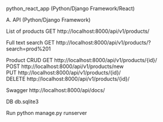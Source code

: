 python_react_app (Python/Django Framework/React)

A. API (Python/Django Framework)

List of products 
GET http://localhost:8000/api/v1/products/

Full text search 
GET http://localhost:8000/api/v1/products/?search=prod%201

Product CRUD
GET http://localhost:8000/api/v1/products/{id}/
<br />
POST http://localhost:8000/api/v1/products/new
<br />
PUT http://localhost:8000/api/v1/products/{id}/
<br />
DELETE http://localhost:8000/api/v1/products/{id}/

Swagger 
http://localhost:8000/api/docs/

DB 
db.sqlite3

Run
python manage.py runserver